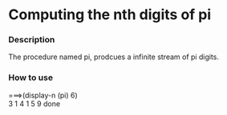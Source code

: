 # Computing the nth digits of pi

### Description
The procedure named pi, prodcues a infinite stream of pi digits.

### How to use
===>(display-n (pi) 6)
<br>
3 1 4 1 5 9 done
